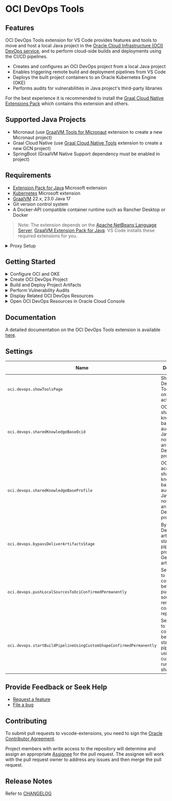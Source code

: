 # OCI DevOps Tools

## Features

OCI DevOps Tools extension for VS Code provides features and tools to move and host a local Java project in the [Oracle Cloud Infrastructure (OCI) DevOps service](https://www.oracle.com/devops/devops-service/), and to perform cloud-side builds and deployments using the CI/CD pipelines.

* Creates and configures an OCI DevOps project from a local Java project
* Enables triggering remote build and deployment pipelines from VS Code
* Deploys the built project containers to an Oracle Kubernetes Engine (OKE)
* Performs audits for vulnerabilities in Java project's third-party libraries

For the best experience it is recommended to install the [Graal Cloud Native Extensions Pack](https://marketplace.visualstudio.com/items?itemName=oracle-labs-graalvm.graal-cloud-native-pack) which contains this extension and others.

## Supported Java Projects
* Micronaut (use [GraalVM Tools for Micronaut](https://marketplace.visualstudio.com/items?itemName=oracle-labs-graalvm.micronaut) extension to create a new Micronaut project)
* Graal Cloud Native (use [Graal Cloud Native Tools](https://marketplace.visualstudio.com/items?itemName=oracle-labs-graalvm.gcn) extension to create a new GCN project)
* SpringBoot (GraalVM Native Support dependency must be enabled in project)

## Requirements
* [Extension Pack for Java](https://marketplace.visualstudio.com/items?itemName=vscjava.vscode-java-pack) Microsoft extension
* [Kubernetes](https://marketplace.visualstudio.com/items?itemName=ms-kubernetes-tools.vscode-kubernetes-tools) Microsoft extension
* [GraalVM](https://www.graalvm.org/) 22.x, 23.0 Java 17
* Git version control system
* A Docker-API compatible container runtime such as Rancher Desktop or Docker
​
> Note: The extension depends on the [Apache NetBeans Language Server](https://marketplace.visualstudio.com/items?itemName=ASF.apache-netbeans-java), [GraalVM Extension Pack for Java](https://marketplace.visualstudio.com/items?itemName=oracle-labs-graalvm.graalvm-pack). VS Code installs these required extensions for you.

<details>
<summary>Proxy Setup</summary>

When working behind a proxy server then VSCode Proxy has to be set ON. In VSCode **Settings** set **Http: Proxy Support** to **ON**.

Many tools used to work on Java projects, such as Git, Maven, Gradle, `kubectl`, and `docker` (if used), may require proxy configuration as well.

![Screenshot](images/proxy.png)

</details>

## Getting Started
<details>
<summary>Configure OCI and OKE</summary>

### Configure OCI
* [Create Oracle Cloud account](https://www.oracle.com/cloud/free/), free tier is supported
* [Create .oci/config](https://docs.oracle.com/en-us/iaas/Content/API/Concepts/sdkconfig.htm) cloud access configuration file
* [Install OCI CLI](https://docs.oracle.com/en-us/iaas/Content/API/Concepts/cliconcepts.htm) needed for the OKE local access

### Configure OKE
* [Create and setup local access to an OKE cluster](https://docs.oracle.com/en-us/iaas/Content/ContEng/Tasks/contengcreatingclusterusingoke_topic-Using_the_Console_to_create_a_Quick_Cluster_with_Default_Settings.htm#create-quick-cluster), Oracle's managed Kubernetes service
  * Use the Quick create option in the Create cluster wizard

  ![OKE Quick Create](images/oke_quick_create.png)

  * Configure local access to the OKE Kubernetes cluster using the `VNC-Native Public Endpoint`. This is done using the Oracle Cloud Infrastructure CLI and you may have already done this in the prerequisite steps.
  
  ![Set OKE Access](images/set_oke_access.png)

</details>

<details>
<summary>Create OCI DevOps Project</summary>

* Open a local folder containing a supported Java project
* In the Explorer activity, find the OCI DevOps view and click the Create OCI DevOps Project button
* Confirm pushing the local sources to a remote OCI code repository
* Choose the OCI profile to be used for OCI access if multiple profiles are defined
* Select target OCI Compartment for the project
* Select an existing OKE Cluster or create a new one if asked to do so, means there's no OKE Cluster available in the selected Compartment
* Provide name for the DevOps Project to be created, must be unique within the Tenancy
* If requested, confirm the SSH keys for git operations and add the Oracle Cloud Infrastructure DevOps git server to your SSH **config** and **known_hosts** file.
* Wait for the DevOps Project and the related resources to be created

![Create OCI DevOps Project](images/create_devops_prj.png)

</details>

<details>
<summary>Build and Deploy Project Artifacts</summary>

Once an OCI DevOps Project is created, the OCI DevOps view is populated by items representing remote build and deployment pipelines for each project container artifact.

To build a project container artifact, invoke the Run Build Pipeline action for the appropriate build pipeline item. The remote build pipeline is started and VS Code displays its state and build log. After a successful build, either use the Pull Container Image action to pull the resulting container artifact locally, or proceed to deploying the container to the OKE.

To deploy a built container artifact, invoke the Run Deployment Pipeline action for the appropriate deployment pipeline item. The remote deployment pipeline is started and VS Code displays its state and deployment log. After a successful deployment, use the Open In Browser action to set up a port forward from the OKE and open the deployed application in web browser.

![Build and Deployment Pipelines](images/oke_test_app.png)

</details>

<details>
<summary>Perform Vulnerability Audits</summary>

As soon as a new DevOps Project is created, an audit for vulnerabilities in third-party project libraries is automatically performed. The audit can also be invoked on demand using the VSCode **Command Palette**, **OCI DevOps: Audit Project Vulnerability** command, or from a Java Projects view using the Run Project Audit action.

Vulnerability audits can also be performed for the Maven and Gradle Java projects not added to an OCI DevOps Project. Use VSCode **Settings**, **Oci > Devops: Shared Knowledge Base Ocid** and **Oci > Devops: Shared Knowledge Base Profile** to configure the shared Knowledge Base for performing these audits.

![Screenshot](images/project_audit.png)

</details>

<details>
<summary>Display Related OCI DevOps Resources</summary>

Initially only items for build and deployment pipelines related to project container artifacts are displayed in the OCI DevOps view. Additional resources can be manually added using the Add OCI DevOps Resource... action displayed in the view caption.

### Build Pipelines

These additional build pipelines are preconfigured for the Java project and can be manually added to the OCI DevOps view:
* Build Fat Jar - builds a single application .jar file
* Build Native Executable - builds a Linux x86 native executable of the application

Also externally created build pipelines can be added and controlled using this action.

### Deployment Pipelines

All preconfigured deployment pipelines are visible in the OCI DevOps view by default. Externally created build pipelines can be added and controlled using this action. Also, a new deployment pipeline can be created and added to the view, deploying a container to the OKE.

### Artifact Repository

An artifact repository configured for the DevOps Project can be added to display the non-container artifacts built for the project. These actions are available for an Artifact Repository:
* Display non-container artifacts, incl. build date and size
* Download built non-container artifacts locally

### Container Repository

Container repositories configured for the DevOps Project can be added to display the container images built for the project. These actions are available for a Container Repository:
* Display container repository and the images, incl. build date
* Pull container images locally

### Knowledge Base

A knowledge base configured for the DevOps Project can be added to display the vulnerability audits performed for the project. These actions are available for a Knowledge Base:
* Display vulnerability reports, incl. audit date and result
* Shortcut to a detailed online report

![Screenshot](images/more-ci-jobs.png)
</details>

<details>
<summary>Open OCI DevOps Resources in Oracle Cloud Console</summary>

Whenever a DevOps resource has a dedicated view in the Oracle Cloud Console, it can be easily displayed there using the Open in Oracle Cloud Console action available for the appropriate item in the OCI DevOps view.

</details>

## Documentation

A detailed documentation on the OCI DevOps Tools extension is available [here](https://www.graal.cloud/gcn/get-started/using-gcn-vscode-tools/).

## Settings

| Name | Description | Default Value |
|---|---|---|
| `oci.devops.showToolsPage` | Show OCI DevOps Tools page on extension activation. | `true` |
| `oci.devops.sharedKnowledgeBaseOcid` | OCID of the shared knowledge base for audits of Java projects not added to an OCI DevOps project. | ` ` |
| `oci.devops.sharedKnowledgeBaseProfile` | OCI profile to access the shared knowledge base for audits of Java projects not added to an OCI DevOps project. | ` ` |
| `oci.devops.bypassDeliverArtifactsStage` | Bypass Deliver artifacts stage in Build pipelines producing Generic artifacts. | `true` |
| `oci.devops.pushLocalSourcesToOciConfirmedPermanently` | Set to `false` to restore confirmations before pushing local sources to a remote OCI code repository. | `false` |
| `oci.devops.startBuildPipelineUsingCustomShapeConfirmedPermanently` | Set to `false` to restore confirmations before starting build pipelines using a custom build runner shape. | `false` |

## Provide Feedback or Seek Help

* [Request a feature](https://github.com/graalvm/vscode-extensions/issues/new?labels=enhancement)
* [File a bug](https://github.com/graalvm/vscode-extensions/issues/new?labels=bug)

## Contributing

To submit pull requests to vscode-extensions, you need to sign the [Oracle Contributor Agreement](http://www.oracle.com/technetwork/community/oca-486395.html).

Project members with write access to the repository will determine and assign an appropriate [Assignee](https://help.github.com/articles/assigning-issues-and-pull-requests-to-other-github-users/) for the pull request. The assignee will work with the pull request owner to address any issues and then merge the pull request.

## Release Notes

Refer to [CHANGELOG](CHANGELOG.md)
